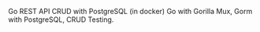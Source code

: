 Go REST API CRUD with PostgreSQL (in docker)
Go with Gorilla Mux, Gorm with PostgreSQL, CRUD
Testing.
